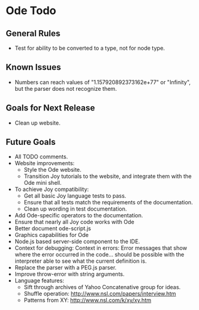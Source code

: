 Ode Todo
========

General Rules
-------------

* Test for ability to be converted to a type, not for node type.

Known Issues
------------

* Numbers can reach values of "1.157920892373162e+77" or "Infinity",
  but the parser does not recognize them.

Goals for Next Release
----------------------

* Clean up website.

Future Goals
------------

* All TODO comments.
* Website improvements:
  * Style the Ode website.
  * Transition Joy tutorials to the website, and integrate them with
    the Ode mini shell.
* To achieve Joy compatibility:
  * Get all basic Joy language tests to pass.
  * Ensure that all tests match the requirements of the documentation.
  * Clean up wording in test documentation.
* Add Ode-specific operators to the documentation.
* Ensure that nearly all Joy code works with Ode
* Better document ode-script.js
* Graphics capabilities for Ode
* Node.js based server-side component to the IDE.
* Context for debugging: Context in errors: Error messages that show
  where the error occurred in the code... should be possible with the
  interpreter able to see what the current definition is.
* Replace the parser with a PEG.js parser.
* Improve throw-error with string arguments.
* Language features:
  * Sift through archives of Yahoo Concatenative group for ideas.
  * Shuffle operation: <http://www.nsl.com/papers/interview.htm>
  * Patterns from XY: <http://www.nsl.com/k/xy/xy.htm>
